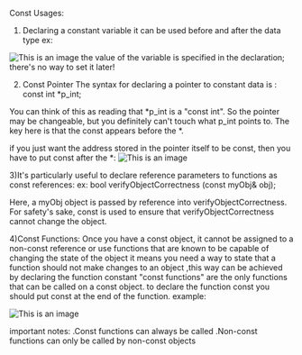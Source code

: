 Const Usages: 

1) Declaring a constant variable it can be used before and after the data type 
ex:

![This is an image](/images/Const_A.png)
 the value of the variable is specified in the declaration; there's no way to set it later!






 2) Const Pointer
 The syntax for declaring a pointer to constant data is :
 const int *p_int;

 You can think of this as reading that *p_int is a "const int". So the pointer may be changeable,
 but you definitely can't touch what p_int points to. The key here is that the const appears before the *. 

  if you just want the address stored in the pointer itself to be const, then you have to put const after the *:
  ![This is an image](/images/Const_BA.png)





3)It's particularly useful to declare reference parameters to functions as const references:
ex: bool verifyObjectCorrectness (const myObj& obj);

Here, a myObj object is passed by reference into verifyObjectCorrectness. 
For safety's sake, const is used to ensure that verifyObjectCorrectness cannot change the object.





4)Const Functions:
 Once you have a const object,
 it cannot be assigned to a non-const reference or use functions that are known to be capable of changing the state of the object
 it means you need a way to state that a function should not make changes to an object ,this way can be achieved by declaring the function constant
 "const functions" are the only functions that can be called on a const object.
 to declare the function const you should put const at the end of the function.
 example:

![This is an image](/images/Const_fun.png) 


important notes:
.Const functions can always be called
.Non-const functions can only be called by non-const objects




